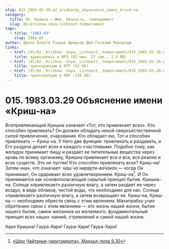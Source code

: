 ```yaml
---
slug: 015_1983-03-29-a2_sridharmj_obyasnenie_imeni_krish-na
category:
  title: 02. Кришна — Имя, Личность, темперамент
  slug: 02-krishna-imya-lichnost-temperament
tags:
  - title: "1983.03"
    slug: 1983-03
author: Шрила Бхакти Ракшак Шридхар Дев-Госвами Махарадж
links:
  - href: /dl/02._Krishna--Imya,_Lichnost,_temperament/015_1983.03.29.A2_SridharMj_Obyasnenie_imeni_Krish-na.mp3
    title: аудиозапись в MP3 (02 мин. 27 сек., 1.4 МБ)
  - href: /dl/02._Krishna--Imya,_Lichnost,_temperament/015_1983.03.29.A2_SridharMj_Obyasnenie_imeni_Krish-na.rtf
    title: транскрипцию в RTF (52 КБ)
  - href: /dl/02._Krishna--Imya,_Lichnost,_temperament/015_1983.03.29.A2_SridharMj_Obyasnenie_imeni_Krish-na.pdf
    title: транскрипцию в PDF (136 КБ)
---
```


# 015. 1983.03.29 Объяснение имени «Криш-на»

Всепривлекающий Кришна означает «Тот, кто привлекает всех». Кто способен привлекать? Он должен обладать некой сверхъестественной силой привлечения, очарования. Кто обладает ею, Тот и способен привлекать — Криш-на. У Него две функции: привлекать и раздавать, и Его раздача делает всех и каждого счастливыми. Подобно тому, как желудок принимает пищу и раздает ее питательные вещества через кровь по всему организму, Кришна привлекает все и вся, все реалии и всех существ. Это не пустяк! Кто способен привлекать всех? Криш-на! Затем «на», что означает: *н̣аш́ ча нирвр̣ти-ва̄чаках̣* — когда Он принимает, Он одаривает всех удовлетворением. Криш-на[^_ftn1]. И Он принимается как основополагающий скрытый принцип бытия. Кришна-на. Солнце «привлекает» различную влагу, а затем раздает ее через воздух, в виде облаков, чистой воды, что необходимо для нас. Солнце «привлекает» различную влагу, а затем возвращает ее. Криш-на, Криш-на — необходимо обрести связь с этим явлением. Махапрабху учил обретению связи с этим явлением — это жизнь нашей жизни, бытие нашего бытия, самое желанное из желаемого; фундаментальный принцип всех наших чаяний, стремлений и самой нашей жизни.

Харе Кришна! Гаура-Хари! Гаура-Хари! Гаура-Хари!



[^_ftn1]: [«Шри Чайтанья-чаритамрита», Мадхья-лила 9.30](../notes/shri-chajtanya-charitamrita-madhya-lila/shri-chajtanya-charitamrita-madhya-lila-9-30.md)
